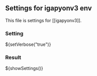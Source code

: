 ## Settings for igapyonv3 env

This file is settings for [[igapyonv3]].

### Setting

${setVerbose("true")}

### Result

${showSettings()}
